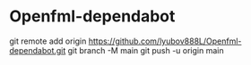 # Openfml-dependabot
git remote add origin https://github.com/lyubov888L/Openfml-dependabot.git
 git branch -M main 
git push -u origin main

